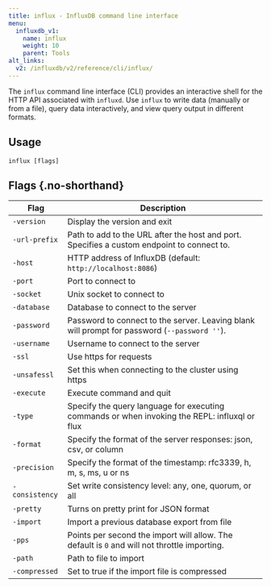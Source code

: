 ```yaml
---
title: influx - InfluxDB command line interface
menu:
  influxdb_v1:
    name: influx
    weight: 10
    parent: Tools
alt_links:
  v2: /influxdb/v2/reference/cli/influx/
---
```


The `influx` command line interface (CLI) provides an interactive shell for the HTTP API associated with `influxd`. 
Use `influx` to write data (manually or from a file), query data interactively, and view query output in different formats.


## Usage

```
influx [flags]
```


## Flags {.no-shorthand}

| Flag           | Description                                                                                   |
| -------------- | --------------------------------------------------------------------------------------------- |
| `-version`     | Display the version and exit                                                                  |
| `-url-prefix`  | Path to add to the URL after the host and port. Specifies a custom endpoint to connect to.    |
| `-host`        | HTTP address of InfluxDB (default: `http://localhost:8086`)                                   |
| `-port`        | Port to connect to                                                                            |
| `-socket`      | Unix socket to connect to                                                                     |
| `-database`    | Database to connect to the server                                                             |
| `-password`    | Password to connect to the server. Leaving blank will prompt for password (`--password ''`).  |
| `-username`    | Username to connect to the server                                                             |
| `-ssl`         | Use https for requests                                                                        |
| `-unsafessl`   | Set this when connecting to the cluster using https                                           |
| `-execute`     | Execute command and quit                                                                      |
| `-type`        | Specify the query language for executing commands or when invoking the REPL: influxql or flux |
| `-format`      | Specify the format of the server responses: json, csv, or column                              |
| `-precision`   | Specify the format of the timestamp: rfc3339, h, m, s, ms, u or ns                            |
| `-consistency` | Set write consistency level: any, one, quorum, or all                                         |
| `-pretty`      | Turns on pretty print for JSON format                                                         |
| `-import`      | Import a previous database export from file                                                   |
| `-pps`         | Points per second the import will allow. The default is `0` and will not throttle importing.  |
| `-path`        | Path to file to import                                                                        |
| `-compressed`  | Set to true if the import file is compressed                                                  |

